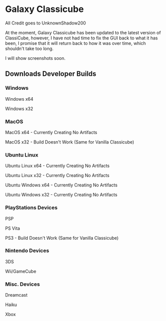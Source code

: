 # Galaxy Classicube
All Credit goes to UnknownShadow200

At the moment, Galaxy Classicube has been updated to the latest version of ClassiCube, however, I have not had time to fix the GUI back to what it has been, I promise that it will return back to how it was over time, which shouldn't take too long.

I will show screenshots soon.

## Downloads Developer Builds

### Windows
Windows x64

Windows x32

### MacOS
MacOS x64 - Currently Creating No Artifacts

MacOS x32 - Build Doesn't Work (Same for Vanilla Classicube)

### Ubuntu Linux
Ubuntu Linux x64 - Currently Creating No Artifacts

Ubuntu Linux x32 - Currently Creating No Artifacts

Ubuntu Windows x64 - Currently Creating No Artifacts

Ubuntu Windows x32 - Currently Creating No Artifacts

### PlayStations Devices
PSP

PS Vita

PS3 - Build Doesn't Work (Same for Vanilla Classicube)

### Nintendo Devices
3DS

Wii/GameCube

### Misc. Devices
Dreamcast

Haiku

Xbox